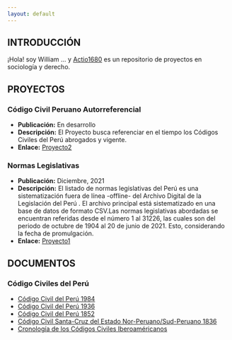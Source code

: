 ```yaml
---
layout: default
---
```


## INTRODUCCIÓN

¡Hola! soy William ... y [Actio1680](https://github.com/actio1680) es un repositorio de proyectos en sociología y derecho. 

<!-- <img class="profile-picture" src="codefavicon.png"> -->

## PROYECTOS

### Código Civil Peruano Autorreferencial
- **Publicación:** En desarrollo
- **Descripción:** El Proyecto busca referenciar en el tiempo los Códigos Civiles del Perú abrogados y vigente. 
- **Enlace:** [Proyecto2](proyecto2.md)

### Normas Legislativas
- **Publicación:** Diciembre, 2021
- **Descripción:** El listado de normas legislativas del Perú es una sistematización fuera de línea -offline- del Archivo Digital de la Legislación del Perú . El archivo principal está sistematizado en una base de datos de formato CSV.Las normas legislativas abordadas se encuentran referidas desde el número 1 al 31226, las cuales son del periodo de octubre de 1904 al 20 de junio de 2021. Esto, considerando la fecha de promulgación.
- **Enlace:** [Proyecto1](https://github.com/actio1680/Normas-legislativas-Peru-1904-2021)


## DOCUMENTOS
### Código Civiles del Perú
- [Código Civil del Perú 1984](cc1984.md)
- [Código Civil del Perú 1936](cc1936.md)
- [Código Civil del Perú 1852](cc1852.md)
- [Código Civil Santa-Cruz del Estado Nor-Peruano/Sud-Peruano 1836](cc1836.md)
- [Cronología de los Códigos Civiles Iberoaméricanos](cronologiacc.md)

